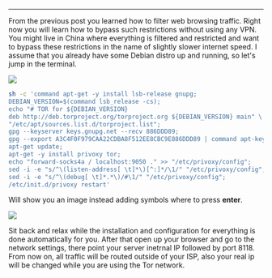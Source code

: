 
---

From the previous post you learned how to filter web browsing traffic. Right now you will learn how to bypass such restrictions without using any VPN. You might live in China where everything is filtered and restricted and want to bypass these restrictions in the name of slightly slower internet speed. I assume that you already have some Debian distro up and running, so let's jump in the terminal. 

![]({|img|}/tor_privoxy/tor-and-privoxy.jpg)

```bash
sh -c 'command apt-get -y install lsb-release gnupg;
DEBIAN_VERSION=$(command lsb_release -cs);
echo "# TOR for ${DEBIAN_VERSION}
deb http://deb.torproject.org/torproject.org ${DEBIAN_VERSION} main" \
"/etc/apt/sources.list.d/torproject.list";
gpg --keyserver keys.gnupg.net --recv 886DDD89;
gpg --export A3C4F0F979CAA22CDBA8F512EE8CBC9E886DDD89 | command apt-key add -;
apt-get update;
apt-get -y install privoxy tor;
echo "forward-socks4a / localhost:9050 ." >> "/etc/privoxy/config";
sed -i -e "s/^\(listen-address[ \t]*\)[^:]*/\1/" "/etc/privoxy/config";
sed -i -e "s/^\(debug[ \t]*.*\)/#\1/" "/etc/privoxy/config";
/etc/init.d/privoxy restart'
```

Will show you an image instead adding symbols where to press **enter**.

![]({|img|}/tor_privoxy/torwithprivoxy.jpg)

Sit back and relax while the installation and configuration for everything is done automatically for you. After that open up your browser and go to the network settings, there point your server inetrnal IP followed by port 8118. From now on, all traffic will be routed outside of your ISP, also your real ip will be changed while you are using the Tor network.
